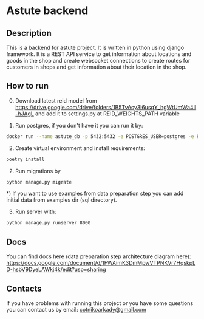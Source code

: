 # Astute backend
## Description
This is a backend for astute project. It is written in python using django framework. It is a REST API service to get 
information about locations and goods in the shop and create websocket connections to create routes for customers in shops 
and get information about their location in the shop.

## How to run
0) Download latest reid model from https://drive.google.com/drive/folders/1B5TvAcy3l6usqY_hgWtUmWa4Il-hJAgL
and add it to settings.py at REID_WEIGHTS_PATH variable

1) Run postgres, if you don't have it you can run it by:
```bash
docker run --name astute_db -p 5432:5432 -e POSTGRES_USER=postgres -e POSTGRES_PASSWORD=root -e POSTGRES_DB=astute_db -d postgres:13.3
```

2) Create virtual environment and install requirements:
```bash
poetry install
```

2) Run migrations by
```bash
python manage.py migrate
```
*) If you want to use examples from data preparation step you can add initial data from examples dir (sql directory).

3) Run server with:
```bash
python manage.py runserver 8000
```

## Docs

You can find docs here (data preparation step architecture diagram here):
https://docs.google.com/document/d/1FWAimK3DmMpwVTPNKVr7HqskpLD-hsbV9DyeLAWkj4k/edit?usp=sharing

## Contacts
If you have problems with running this project or you have some questions you can contact us by email:
cotnikoarkady@gmail.com